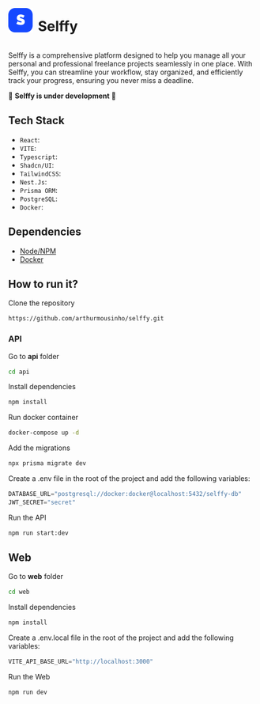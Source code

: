 <div style="display: flex; align-items: center; justify-content: start; flex-direction: row; gap: 10px;">
<p align="center">
  <img src="./docs/logo-icon.svg" width="50" />
</p>
<h1>
Selffy
</h1>
</div>

Selffy is a comprehensive platform designed to help you manage all your personal and professional freelance projects seamlessly in one place. With Selffy, you can streamline your workflow, stay organized, and efficiently track your progress, ensuring you never miss a deadline. 

🚧 **Selffy is under development** 🚧

## Tech Stack
- ```React```: 
- ```VITE```: 
- ```Typescript```: 
- ```Shadcn/UI```: 
- ```TailwindCSS```: 
- ```Nest.Js```: 
- ```Prisma ORM```: 
- ```PostgreSQL```: 
- ```Docker```: 

## Dependencies
- [Node/NPM](https://nodejs.org/)
- [Docker](https://www.docker.com/)

## How to run it?
Clone the repository
```bash
https://github.com/arthurmousinho/selffy.git
```

### API
Go to **api** folder
```bash
cd api
```
Install dependencies 
```bash
npm install
```
Run docker container
```bash
docker-compose up -d
```
Add the migrations 
```bash
npx prisma migrate dev
```
Create a .env file in the root of the project and add the following variables:
```python
DATABASE_URL="postgresql://docker:docker@localhost:5432/selffy-db"
JWT_SECRET="secret"
```
Run the API
```bash
npm run start:dev
```

## Web
Go to **web** folder
```bash
cd web
```
Install dependencies
```bash
npm install
```
Create a .env.local file in the root of the project and add the following variables:
```python
VITE_API_BASE_URL="http://localhost:3000"
```
Run the Web
```bash
npm run dev
```